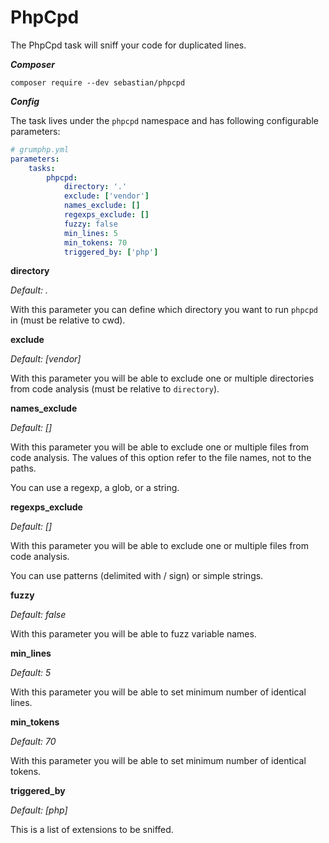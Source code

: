 # PhpCpd

The PhpCpd task will sniff your code for duplicated lines.

***Composer***

```
composer require --dev sebastian/phpcpd
```

***Config***

The task lives under the `phpcpd` namespace and has following configurable parameters:

```yaml
# grumphp.yml
parameters:
    tasks:
        phpcpd:
            directory: '.'
            exclude: ['vendor']
            names_exclude: []
            regexps_exclude: []
            fuzzy: false
            min_lines: 5
            min_tokens: 70
            triggered_by: ['php']
```

**directory**

*Default: .*

With this parameter you can define which directory you want to run `phpcpd` in (must be relative to cwd).

**exclude**

*Default: [vendor]*

With this parameter you will be able to exclude one or multiple directories from code analysis (must be relative to `directory`).

**names_exclude**

*Default: []*

With this parameter you will be able to exclude one or multiple files from code analysis.
The values of this option refer to the file names, not to the paths.

You can use a regexp, a glob, or a string.

**regexps_exclude**

*Default: []*

With this parameter you will be able to exclude one or multiple files from code analysis.

You can use patterns (delimited with / sign) or simple strings.

**fuzzy**

*Default: false*

With this parameter you will be able to fuzz variable names.

**min_lines**

*Default: 5*

With this parameter you will be able to set minimum number of identical lines.

**min_tokens**

*Default: 70*

With this parameter you will be able to set minimum number of identical tokens.

**triggered_by**

*Default: [php]*

This is a list of extensions to be sniffed.
